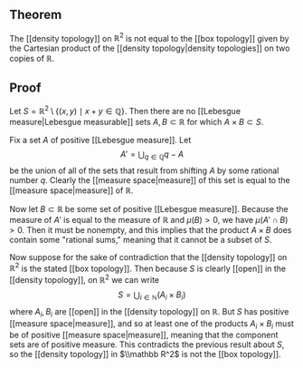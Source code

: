 ## Theorem
The [[density topology]] on $\mathbb R^2$ is not equal to the [[box topology]] given by the Cartesian product of the [[density topology|density topologies]] on two copies of $\mathbb R$. 
## Proof
Let $S = \mathbb R^2 \setminus \{(x,y) \mid x+y \in \mathbb Q\}$. Then there are no [[Lebesgue measure|Lebesgue measurable]] sets $A,B\subset \mathbb R$ for which $A\times B \subset S$.       

Fix a set $A$ of positive [[Lebesgue measure]]. Let $$A' = \bigcup_{q\in\mathbb Q} q-A$$ be the union of all of the sets that result from shifting $A$ by some rational number $q$. Clearly the [[measure space|measure]] of this set is equal to the [[measure space|measure]] of $\mathbb R$.

Now let $B\subset \mathbb R$ be some set of positive [[Lebesgue measure]]. Because the measure of $A'$ is equal to the measure of $\mathbb R$ and $\mu(B) > 0$, we have $\mu(A'\cap B) > 0$. Then it must be nonempty, and this implies that the product $A\times B$ does contain some "rational sums," meaning that it cannot be a subset of $S$.

Now suppose for the sake of contradiction that the [[density topology]] on $\mathbb R^2$ is the stated [[box topology]]. Then because $S$ is clearly [[open]] in the [[density topology]], on $\mathbb R^2$ we can write $$S = \bigcup_{i\in \mathbb N} (A_i \times B_i)$$where $A_i, B_i$ are [[open]] in the [[density topology]] on $\mathbb R$. But $S$ has positive [[measure space|measure]], and so at least one of the products $A_i \times B_i$ must be of positive [[measure space|measure]], meaning that the component sets are of positive measure. This contradicts the previous result about $S$, so the [[density topology]] in $\\mathbb R^2$ is not the [[box topology]].